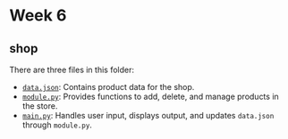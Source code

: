 # Week 6

<!-- ## calculator

There are two files in this folder:
- [`module.py`](./new/): Contains functions for mathematical calculations.
- [`main.py`](./new/): Handles user input and uses `module.py` functions to perform calculations. -->

## shop

There are three files in this folder:
- [`data.json`](./shop/data.json): Contains product data for the shop.
- [`module.py`](./shop/module.py): Provides functions to add, delete, and manage products in the store.
- [`main.py`](./shop/shop.py): Handles user input, displays output, and updates `data.json` through `module.py`.


